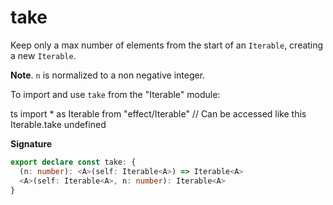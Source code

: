 # take

Keep only a max number of elements from the start of an `Iterable`, creating a new `Iterable`.

**Note**. `n` is normalized to a non negative integer.

To import and use `take` from the "Iterable" module:

ts
import \* as Iterable from "effect/Iterable"
// Can be accessed like this
Iterable.take
undefined

**Signature**

```ts
export declare const take: {
  (n: number): <A>(self: Iterable<A>) => Iterable<A>
  <A>(self: Iterable<A>, n: number): Iterable<A>
}
```
